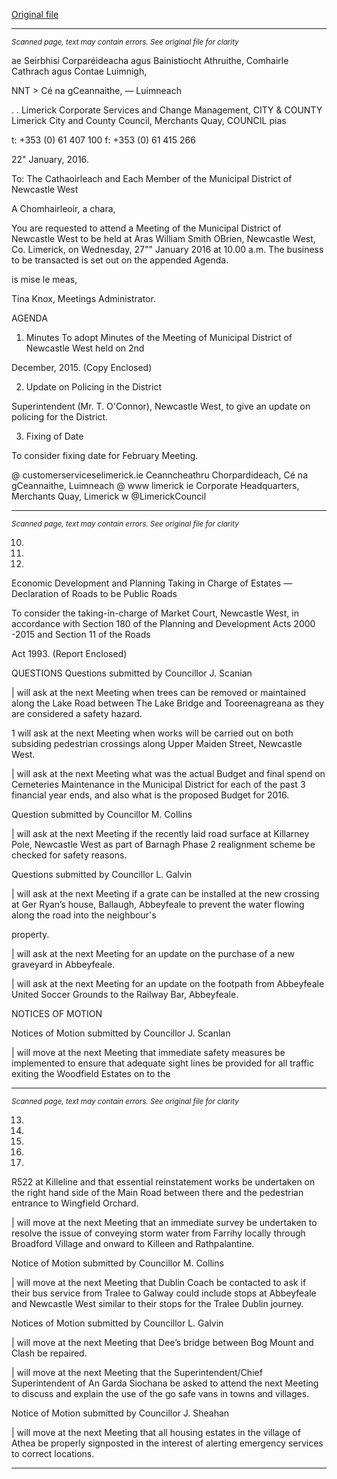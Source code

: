 [Original file](https://www.limerick.ie/sites/default/files/media/documents/2017-06/Agenda%20-%20Meeting%20of%20Municipal%20District%20of%20Newcastle%20West%20-%2027th%20January%202016.pdf)

---
*<small>Scanned page, text may contain errors. See original file for clarity</small>*  

ae Seirbhisi Corparéideacha agus Bainistiocht Athruithe,
Comhairle Cathrach agus Contae Luimnigh,

NNT > Cé na gCeannaithe,
— Luimneach

. .
Limerick Corporate Services and Change Management,
CITY & COUNTY Limerick City and County Council,
Merchants Quay,
COUNCIL pias

t: +353 (0) 61 407 100
f: +353 (0) 61 415 266

22" January, 2016.

To: The Cathaoirleach and Each Member of the Municipal District of Newcastle West

A Chomhairleoir, a chara,

You are requested to attend a Meeting of the Municipal District of Newcastle West to be held at Aras
William Smith OBrien, Newcastle West, Co. Limerick, on Wednesday, 27"" January 2016 at 10.00
a.m. The business to be transacted is set out on the appended Agenda.

is mise le meas,

Tina Knox,
Meetings Administrator.

AGENDA

1. Minutes
To adopt Minutes of the Meeting of Municipal District of Newcastle West held on 2nd

December, 2015.
(Copy Enclosed)

2. Update on Policing in the District

Superintendent (Mr. T. O'Connor), Newcastle West, to give an update on policing for the
District.

3. Fixing of Date

To consider fixing date for February Meeting.

@ customerserviceselimerick.ie
Ceanncheathru Chorpardideach, Cé na gCeannaithe, Luimneach @ www limerick ie
Corporate Headquarters, Merchants Quay, Limerick w @LimerickCouncil


---
*<small>Scanned page, text may contain errors. See original file for clarity</small>*  

10.

11.

12.

Economic Development and Planning
Taking in Charge of Estates — Declaration of Roads to be Public Roads

To consider the taking-in-charge of Market Court, Newcastle West, in accordance with
Section 180 of the Planning and Development Acts 2000 -2015 and Section 11 of the Roads

Act 1993.
(Report Enclosed)

QUESTIONS
Questions submitted by Councillor J. Scanian

| will ask at the next Meeting when trees can be removed or maintained along the Lake Road
between The Lake Bridge and Tooreenagreana as they are considered a safety hazard.

1 will ask at the next Meeting when works will be carried out on both subsiding pedestrian
crossings along Upper Maiden Street, Newcastle West.

| will ask at the next Meeting what was the actual Budget and final spend on Cemeteries
Maintenance in the Municipal District for each of the past 3 financial year ends, and also
what is the proposed Budget for 2016.

Question submitted by Councillor M. Collins

| will ask at the next Meeting if the recently laid road surface at Killarney Pole, Newcastle
West as part of Barnagh Phase 2 realignment scheme be checked for safety reasons.

Questions submitted by Councillor L. Galvin

| will ask at the next Meeting if a grate can be installed at the new crossing at Ger Ryan’s
house, Ballaugh, Abbeyfeale to prevent the water flowing along the road into the neighbour's

property.

| will ask at the next Meeting for an update on the purchase of a new graveyard in
Abbeyfeale.

| will ask at the next Meeting for an update on the footpath from Abbeyfeale United Soccer
Grounds to the Railway Bar, Abbeyfeale.

NOTICES OF MOTION

Notices of Motion submitted by Councillor J. Scanlan

| will move at the next Meeting that immediate safety measures be implemented to ensure
that adequate sight lines be provided for all traffic exiting the Woodfield Estates on to the


---
*<small>Scanned page, text may contain errors. See original file for clarity</small>*  

13.

14.

15.

16.

17.

R522 at Killeline and that essential reinstatement works be undertaken on the right hand side
of the Main Road between there and the pedestrian entrance to Wingfield Orchard.

| will move at the next Meeting that an immediate survey be undertaken to resolve the issue
of conveying storm water from Farrihy locally through Broadford Village and onward to
Killeen and Rathpalantine.

Notice of Motion submitted by Councillor M. Collins

| will move at the next Meeting that Dublin Coach be contacted to ask if their bus service
from Tralee to Galway could include stops at Abbeyfeale and Newcastle West similar to their
stops for the Tralee Dublin journey.

Notices of Motion submitted by Councillor L. Galvin

| will move at the next Meeting that Dee’s bridge between Bog Mount and Clash be repaired.

| will move at the next Meeting that the Superintendent/Chief Superintendent of An Garda
Siochana be asked to attend the next Meeting to discuss and explain the use of the go safe
vans in towns and villages.

Notice of Motion submitted by Councillor J. Sheahan

| will move at the next Meeting that all housing estates in the village of Athea be properly
signposted in the interest of alerting emergency services to correct locations.


---

